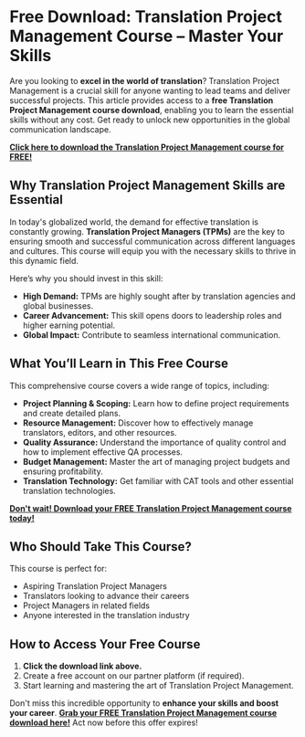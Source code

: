 # Free Download: Translation Project Management Course – Master Your Skills

Are you looking to **excel in the world of translation**? Translation Project Management is a crucial skill for anyone wanting to lead teams and deliver successful projects. This article provides access to a **free Translation Project Management course download**, enabling you to learn the essential skills without any cost. Get ready to unlock new opportunities in the global communication landscape.

[**Click here to download the Translation Project Management course for FREE!**](https://udemywork.com/translation-project-management-course)

## Why Translation Project Management Skills are Essential

In today's globalized world, the demand for effective translation is constantly growing. **Translation Project Managers (TPMs)** are the key to ensuring smooth and successful communication across different languages and cultures. This course will equip you with the necessary skills to thrive in this dynamic field.

Here’s why you should invest in this skill:

*   **High Demand:** TPMs are highly sought after by translation agencies and global businesses.
*   **Career Advancement:** This skill opens doors to leadership roles and higher earning potential.
*   **Global Impact:** Contribute to seamless international communication.

## What You’ll Learn in This Free Course

This comprehensive course covers a wide range of topics, including:

*   **Project Planning & Scoping:** Learn how to define project requirements and create detailed plans.
*   **Resource Management:** Discover how to effectively manage translators, editors, and other resources.
*   **Quality Assurance:** Understand the importance of quality control and how to implement effective QA processes.
*   **Budget Management:** Master the art of managing project budgets and ensuring profitability.
*   **Translation Technology:** Get familiar with CAT tools and other essential translation technologies.

[**Don't wait! Download your FREE Translation Project Management course today!**](https://udemywork.com/translation-project-management-course)

## Who Should Take This Course?

This course is perfect for:

*   Aspiring Translation Project Managers
*   Translators looking to advance their careers
*   Project Managers in related fields
*   Anyone interested in the translation industry

## How to Access Your Free Course

1.  **Click the download link above.**
2.  Create a free account on our partner platform (if required).
3.  Start learning and mastering the art of Translation Project Management.

Don't miss this incredible opportunity to **enhance your skills and boost your career**. **[Grab your FREE Translation Project Management course download here!](https://udemywork.com/translation-project-management-course)** Act now before this offer expires!
